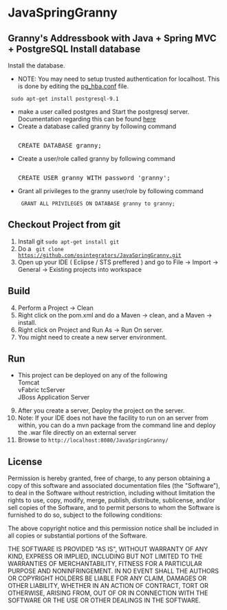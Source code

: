 JavaSpringGranny
================

Granny's Addressbook with Java + Spring MVC + PostgreSQL
Install database
----------------
Install the database.
* NOTE: You may need to setup trusted authentication for localhost. This is done by editing the [pg_hba.conf](http://www.postgresql.org/docs/devel/static/auth-pg-hba-conf.html) file.
<pre><code> sudo apt-get install postgresql-9.1</code></pre>
* make a user called postgres and Start the postgresql server. Documentation regarding this can be found [here](http://www.postgresql.org/docs/9.1/static/server-start.html)
* Create a database called granny by following command <pre><code> </code>CREATE DATABASE granny;</pre>
* Create a user/role called granny by following command <pre><code> </code>CREATE USER granny WITH password 'granny';</pre>
* Grant all privileges to the granny user/role by following command <pre><code> GRANT ALL PRIVILEGES ON DATABASE granny to granny; </code></pre>

Checkout Project from git
-------------------------
1. Install git  <code>sudo apt-get install git</code>
2. Do a <code> git clone https://github.com/osintegrators/JavaSpringGranny.git </code>
2. Open up your IDE ( Eclipse / STS preffered ) and go to File -> Import -> General -> Existing projects into workspace

Build
-----
4. Perform a Project -> Clean
5. Right click on the pom.xml and do a Maven -> clean, and a Maven -> install.
6. Right click on Project and Run As -> Run On server.
7. You might need to create a new server environment.

Run
---
* This project can be deployed on any of the following
<br> Tomcat
<br> vFabric tcServer
<br> JBoss Application Server
9. After you create a server, Deploy the project on the server. 
10. Note: If your IDE does not have the facility to run on an server from within, you can do a mvn package from the command line and deploy the .war file directly on an external server
11. Browse to <code>http://localhost:8080/JavaSpringGranny/</code>

License
--------

Permission is hereby granted, free of charge, to any person obtaining a copy of this software and associated documentation files (the "Software"), to deal in the Software without restriction, including without limitation the rights to use, copy, modify, merge, publish, distribute, sublicense, and/or sell copies of the Software, and to permit persons to whom the Software is furnished to do so, subject to the following conditions:

The above copyright notice and this permission notice shall be included in all copies or substantial portions of the Software.

THE SOFTWARE IS PROVIDED "AS IS", WITHOUT WARRANTY OF ANY KIND, EXPRESS OR IMPLIED, INCLUDING BUT NOT LIMITED TO THE WARRANTIES OF MERCHANTABILITY, FITNESS FOR A PARTICULAR PURPOSE AND NONINFRINGEMENT. IN NO EVENT SHALL THE AUTHORS OR COPYRIGHT HOLDERS BE LIABLE FOR ANY CLAIM, DAMAGES OR OTHER LIABILITY, WHETHER IN AN ACTION OF CONTRACT, TORT OR OTHERWISE, ARISING FROM, OUT OF OR IN CONNECTION WITH THE SOFTWARE OR THE USE OR OTHER DEALINGS IN THE SOFTWARE.
